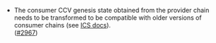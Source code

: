 - The consumer CCV genesis state obtained from the provider chain needs to be 
  transformed to be compatible with older versions of consumer chains 
  (see [ICS docs](https://cosmos.github.io/interchain-security/consumer-development/consumer-genesis-transformation)).  
  ([\#2967](https://github.com/cosmos/gaia/pull/2967))